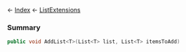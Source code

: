 ← [Index](Api-Index) ← [ListExtensions](System.Collections.Generic.ListExtensions)

### Summary

```csharp
public void AddList<T>(List<T> list, List<T> itemsToAdd)
```

